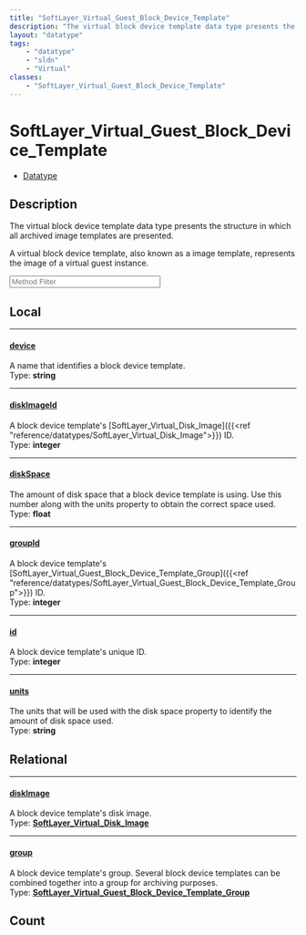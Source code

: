 ```yaml
---
title: "SoftLayer_Virtual_Guest_Block_Device_Template"
description: "The virtual block device template data type presents the structure in which all archived image templates are presented.... "
layout: "datatype"
tags:
    - "datatype"
    - "sldn"
    - "Virtual"
classes:
    - "SoftLayer_Virtual_Guest_Block_Device_Template"
---
```


# SoftLayer_Virtual_Guest_Block_Device_Template
<div id='service-datatype'>
    <ul id='sldn-reference-tabs'>
        <li id='datatype'> <a href='/reference/datatypes/SoftLayer_Virtual_Guest_Block_Device_Template' >Datatype</a></li>
    </ul>
</div>

## Description 
The virtual block device template data type presents the structure in which all archived image templates are presented. 

A virtual block device template, also known as a image template, represents the image of a virtual guest instance. 





<!-- Service Filer BEGIN -->
<div class="view-filters">
        <div class="clearfix">
            <div class="search-input-box">
                <input placeholder="Method Filter" onkeyup="titleSearch(inputId='prop-input', divId='properties', elementClass='prop-row')" 
                    type="text" id="prop-input" value="" size="30" maxlength="128" class="form-text">
            </div>
        </div>
</div>
<!-- Service Filer END -->

<div id="properties" class="content">
<div id="localProperties" class="prop-content" >

## Local
-----
[device]: #device
#### [device]
A name that identifies a block device template.   
<span class="type-label">Type: </span>**string**

-----
[diskImageId]: #diskimageid
#### [diskImageId]
A block device template's [SoftLayer_Virtual_Disk_Image]({{<ref "reference/datatypes/SoftLayer_Virtual_Disk_Image">}}) ID.   
<span class="type-label">Type: </span>**integer**

-----
[diskSpace]: #diskspace
#### [diskSpace]
The amount of disk space that a block device template is using.  Use this number along with the units property to obtain the correct space used.   
<span class="type-label">Type: </span>**float**

-----
[groupId]: #groupid
#### [groupId]
A block device template's [SoftLayer_Virtual_Guest_Block_Device_Template_Group]({{<ref "reference/datatypes/SoftLayer_Virtual_Guest_Block_Device_Template_Group">}}) ID.   
<span class="type-label">Type: </span>**integer**

-----
[id]: #id
#### [id]
A block device template's unique ID.   
<span class="type-label">Type: </span>**integer**

-----
[units]: #units
#### [units]
The units that will be used with the disk space property to identify the amount of disk space used.   
<span class="type-label">Type: </span>**string**

</div>
<!-- LOCAL PROPERTY END -->

<div id="relationalProperties"  class="prop-content" >

## Relational
-----
[diskImage]: #diskimage
#### [diskImage]
A block device template's disk image.  
<span class="type-label">Type: </span>**<a href='/reference/datatypes/SoftLayer_Virtual_Disk_Image'>SoftLayer_Virtual_Disk_Image </a>**

-----
[group]: #group
#### [group]
A block device template's group. Several block device templates can be combined together into a group for archiving purposes.  
<span class="type-label">Type: </span>**<a href='/reference/datatypes/SoftLayer_Virtual_Guest_Block_Device_Template_Group'>SoftLayer_Virtual_Guest_Block_Device_Template_Group </a>**


## Count
</div>


